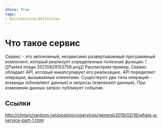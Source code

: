 ```yaml
---
share: True
tags: 
- microservice/definition
---
```

# Что такое сервис
*Сервис* - это автономный, независимо развертываемый программный компонент, который реализует определенные полезные функции.
![[Pasted image 20210829153758.png]]
Рассмотрим пример. Сервис обладает API, который инкапсулирует его реализацию. API поределяет операции, вызываемые клиентами. Существуют два типа операций - команды (обновляют данные) и запросы (извлекают данные). При изменении данных запрос публикует события.

## Ссылки
http://chrisrichardson.net/post/microservices/general/2019/02/16/whats-a-service-part-1.html